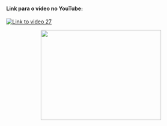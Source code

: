#### Link para o vídeo no YouTube:

[![Link to video 27](https://img.youtube.com/vi/jBo3ZecM_gs/default.jpg)](https://youtu.be/jBo3ZecM_gs)


<p align="center">
  <img width="320" height="240" src="modern_26.png">
</p>

